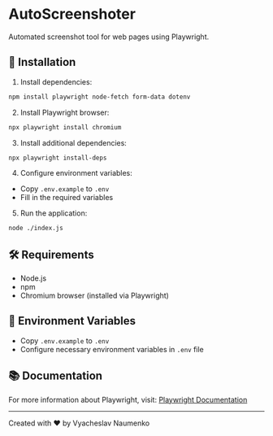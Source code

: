 # AutoScreenshoter

Automated screenshot tool for web pages using Playwright.

## 🚀 Installation

1. Install dependencies:
```bash
npm install playwright node-fetch form-data dotenv
```

2. Install Playwright browser:
```bash
npx playwright install chromium
```

3. Install additional dependencies:
```bash
npx playwright install-deps
```

4. Configure environment variables:
- Copy `.env.example` to `.env`
- Fill in the required variables

5. Run the application:
```bash
node ./index.js
```

## 🛠️ Requirements
- Node.js
- npm
- Chromium browser (installed via Playwright)

## 📝 Environment Variables
- Copy `.env.example` to `.env`
- Configure necessary environment variables in `.env` file

## 📚 Documentation
For more information about Playwright, visit: [Playwright Documentation](https://playwright.dev/docs)


---
Created with ❤️ by Vyacheslav Naumenko